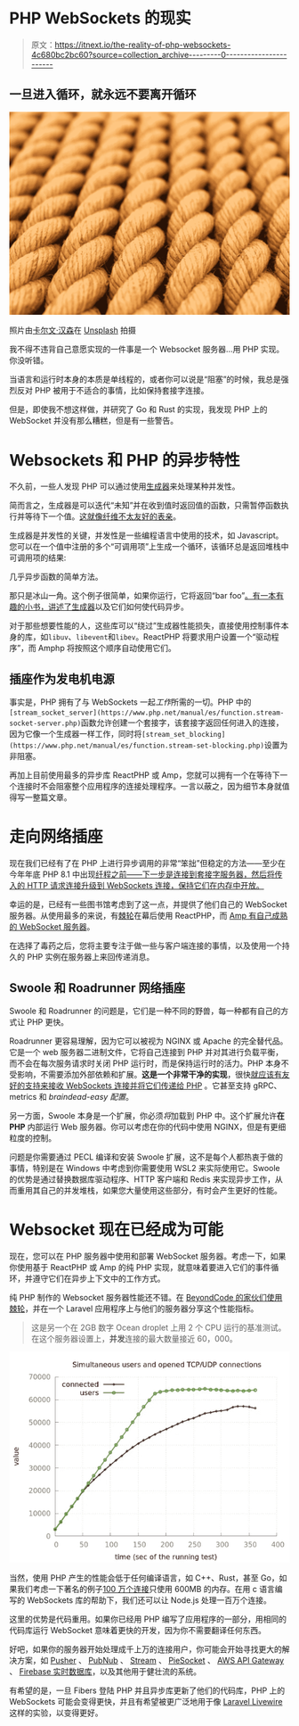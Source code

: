 # PHP WebSockets 的现实

> 原文：<https://itnext.io/the-reality-of-php-websockets-4c680bc2bc60?source=collection_archive---------0----------------------->

## 一旦进入循环，就永远不要离开循环

![](img/bd0b858777f343c52c4c30998493ccf9.png)

照片由[卡尔文·汉森](https://unsplash.com/@calvinhanson?utm_source=medium&utm_medium=referral)在 [Unsplash](https://unsplash.com?utm_source=medium&utm_medium=referral) 拍摄

我不得不违背自己意愿实现的一件事是一个 Websocket 服务器…用 PHP 实现。你没听错。

当语言和运行时本身的本质是单线程的，或者你可以说是“阻塞”的时候，我总是强烈反对 PHP 被用于不适合的事情，比如保持套接字连接。

但是，即使我不想这样做，并研究了 Go 和 Rust 的实现，我发现 PHP 上的 WebSocket 并没有那么糟糕，但是有一些警告。

# Websockets 和 PHP 的异步特性

不久前，一些人发现 PHP 可以通过使用[生成器](https://www.php.net/manual/en/language.generators.overview.php)来处理某种并发性。

简而言之，生成器是可以迭代“未知”并在收到值时返回值的函数，只需暂停函数执行并等待下一个值。[这就像纤维不太友好的表亲](https://betterprogramming.pub/a-look-at-the-new-php-8-1-fibers-feature-979489399918)。

生成器是并发性的关键，并发性是一些编程语言中使用的技术，如 Javascript。您可以在一个值中注册的多个“可调用项”上生成一个循环，该循环总是返回堆栈中可调用项的结果:

几乎异步函数的简单方法。

那只是冰山一角。这个例子很简单，如果你运行，它将返回“bar foo”[。有一本有趣的](https://www.tehplayground.com/FFBbBKxE4quTCeR4)[小书，讲述了生成器](https://sof3.github.io/await-generator/master/intro.html)以及它们如何使代码异步。

对于那些想要性能的人，这些库可以“绕过”生成器性能损失，直接使用控制事件本身的库，如`libuv`、`libevent`和`libev`。ReactPHP 将要求用户设置一个“驱动程序”，而 Amphp 将按照这个顺序自动使用它们。

## 插座作为发电机电源

事实是，PHP 拥有了与 WebSockets 一起*工作*所需的一切。PHP 中的`[stream_socket_server](https://www.php.net/manual/es/function.stream-socket-server.php)`函数允许创建一个套接字，该套接字返回任何进入的连接，因为它像一个生成器一样工作，同时将`[stream_set_blocking](https://www.php.net/manual/es/function.stream-set-blocking.php)`设置为非阻塞。

再加上目前使用最多的异步库 ReactPHP 或 Amp，您就可以拥有一个在等待下一个连接时不会阻塞整个应用程序的连接处理程序。一言以蔽之，因为细节本身就值得写一整篇文章。

# 走向网络插座

现在我们已经有了在 PHP 上进行异步调用的非常“笨拙”但稳定的方法——至少在今年年底 PHP 8.1 中出现[纤程之前——下一步是连接到套接字服务器，然后将传入的 HTTP 请求连接升级到 WebSockets 连接，保持它们在内存中开放。](https://betterprogramming.pub/a-look-at-the-new-php-8-1-fibers-feature-979489399918)

幸运的是，已经有一些图书馆考虑到了这一点，并提供了他们自己的 WebSocket 服务器。从使用最多的来说，有[棘轮](https://github.com/ratchetphp/Ratchet)在幕后使用 ReactPHP，而 [Amp 有自己成熟的 WebSocket 服务器](https://github.com/amphp/websocket-server)。

在选择了毒药之后，您将主要专注于做一些与客户端连接的事情，以及使用一个持久的 PHP 实例在服务器上来回传递消息。

## Swoole 和 Roadrunner 网络插座

Swoole 和 Roadrunner 的问题是，它们是一种不同的野兽，每一种都有自己的方式让 PHP 更快。

Roadrunner 更容易理解，因为它可以被视为 NGINX 或 Apache 的完全替代品。它是一个 web 服务器二进制文件，它将自己连接到 PHP 并对其进行负载平衡，而不会在每次服务请求时关闭 PHP 运行时，而是保持运行时的活力。PHP 本身不受影响，不需要添加外部依赖和扩展。**这是一个非常干净的实现**，很快[就应该有友好的支持来接收 WebSockets 连接并将它们传递给 PHP](https://github.com/spiral/roadrunner/issues/513) 。它甚至支持 gRPC、metrics 和 *braindead-easy 配置*。

另一方面，Swoole 本身是一个扩展，你必须*将*加载到 PHP 中。这个扩展允许**在 PHP** 内部运行 Web 服务器。你可以考虑在你的代码中使用 NGINX，但是有更细粒度的控制。

问题是你需要通过 PECL 编译和安装 Swoole 扩展，这不是每个人都热衷于做的事情，特别是在 Windows 中考虑到你需要使用 WSL2 来实际使用它。Swoole 的优势是通过替换数据库驱动程序、HTTP 客户端和 Redis 来实现异步工作，从而重用其自己的并发堆栈，如果您大量使用这些部分，有时会产生更好的性能。

# Websocket 现在已经成为可能

现在，您可以在 PHP 服务器中使用和部署 WebSocket 服务器。考虑一下，如果你使用基于 ReactPHP 或 Amp 的纯 PHP 实现，就意味着要进入它们的事件循环，并遵守它们在异步上下文中的工作方式。

纯 PHP 制作的 Websocket 服务器性能还不错。在 [BeyondCode 的家伙们使用棘轮](https://beyondco.de/docs/laravel-websockets)，并在一个 Laravel 应用程序上与他们的服务器分享这个性能指标。

> 这是另一个在 2GB 数字 Ocean droplet 上用 2 个 CPU 运行的基准测试。在这个服务器设置上，**并发**连接的最大数量接近 60，000。

![](img/8b7f04b548d6001579932c85d3954b1b.png)

当然，使用 PHP 产生的性能会低于任何编译语言，如 C++、Rust，甚至 Go，如果我们考虑一下著名的例子[100 万个连接](https://github.com/eranyanay/1m-go-websockets)只使用 600MB 的内存。在用 c 语言编写的 WebSockets 库的帮助下，我们还可以让 Node.js 处理一百万个连接。

这里的优势是代码重用。如果你已经用 PHP 编写了应用程序的一部分，用相同的代码库运行 WebSocket 意味着更快的开发，因为你不需要翻译任何东西。

好吧，如果你的服务器开始处理成千上万的连接用户，你可能会开始寻找更大的解决方案，如 [Pusher](https://pusher.com/) 、 [PubNub](https://www.pubnub.com/) 、 [Stream](https://getstream.io/) 、 [PieSocket](https://www.piesocket.com/) 、 [AWS API Gateway](https://aws.amazon.com/api-gateway/) 、 [Firebase 实时数据库](https://firebase.google.com/products/realtime-database)，以及其他用于健壮流的系统。

有希望的是，一旦 Fibers 登陆 PHP 并且异步库更新了他们的代码库，PHP 上的 WebSockets 可能会变得更快，并且有希望被更广泛地用于像 [Laravel Livewire](https://laravel-livewire.com/) 这样的实验，以变得更好。